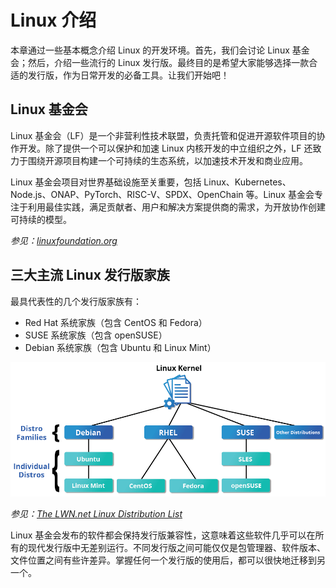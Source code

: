# Linux 介绍

本章通过一些基本概念介绍 Linux 的开发环境。首先，我们会讨论 Linux 基金会；然后，介绍一些流行的 Linux 发行版。最终目的是希望大家能够选择一款合适的发行版，作为日常开发的必备工具。让我们开始吧！

## Linux 基金会

Linux 基金会（LF）是一个非营利性技术联盟，负责托管和促进开源软件项目的协作开发。除了提供一个可以保护和加速 Linux 内核开发的中立组织之外，LF 还致力于围绕开源项目构建一个可持续的生态系统，以加速技术开发和商业应用。

Linux 基金会项目对世界基础设施至关重要，包括 Linux、Kubernetes、Node.js、ONAP、PyTorch、RISC-V、SPDX、OpenChain 等。Linux 基金会专注于利用最佳实践，满足贡献者、用户和解决方案提供商的需求，为开放协作创建可持续的模型。

*参见：[linuxfoundation.org](https://www.linuxfoundation.org/)*

## 三大主流 Linux 发行版家族

最具代表性的几个发行版家族有：

- Red Hat 系统家族（包含 CentOS 和 Fedora）
- SUSE 系统家族（包含 openSUSE）
- Debian 系统家族（包含 Ubuntu 和 Linux Mint）

![linux distribution](linux-kernel-distribution-families.png)

*参见：[The LWN.net Linux Distribution List](https://lwn.net/Distributions/)*

Linux 基金会发布的软件都会保持发行版兼容性，这意味着这些软件几乎可以在所有的现代发行版中无差别运行。不同发行版之间可能仅仅是包管理器、软件版本、文件位置之间有些许差异。掌握任何一个发行版的使用后，都可以很快地迁移到另一个。